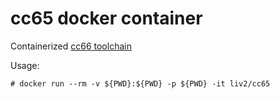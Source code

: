 # cc65 docker container

Containerized [cc66 toolchain](https://github.com/cc65/cc65)

Usage:
```
# docker run --rm -v ${PWD}:${PWD} -p ${PWD} -it liv2/cc65
```
